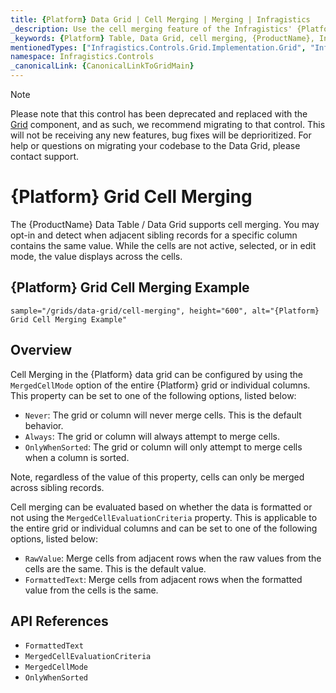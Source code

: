```yaml
---
title: {Platform} Data Grid | Cell Merging | Merging | Infragistics
_description: Use the cell merging feature of the Infragistics' {Platform} data grid to join cells with duplicate values.
_keywords: {Platform} Table, Data Grid, cell merging, {ProductName}, Infragistics
mentionedTypes: ["Infragistics.Controls.Grid.Implementation.Grid", "Infragistics.Controls.Grid.Implementation.MergedCellMode", "Infragistics.Controls.Grid.Implementation.MergedCellEvaluationCriteria"]
namespace: Infragistics.Controls
_canonicalLink: {CanonicalLinkToGridMain}
---
```


<!-- Blazor, WebComponents -->

> [!Note]
Please note that this control has been deprecated and replaced with the [Grid](../data-grid.md) component, and as such, we recommend migrating to that control. This will not be receiving any new features, bug fixes will be deprioritized. For help or questions on migrating your codebase to the Data Grid, please contact support.

<!-- end: Blazor, WebComponents -->

# {Platform} Grid Cell Merging

The {ProductName} Data Table / Data Grid supports cell merging. You may opt-in and detect when adjacent sibling records for a specific column contains the same value. While the cells are not active, selected, or in edit mode, the value displays across the cells.

## {Platform} Grid Cell Merging Example

`sample="/grids/data-grid/cell-merging", height="600", alt="{Platform} Grid Cell Merging Example"`



<div class="divider--half"></div>

## Overview

Cell Merging in the {Platform} data grid can be configured by using the `MergedCellMode` option of the entire {Platform} grid or individual columns. This property can be set to one of the following options, listed below:

- `Never`: The grid or column will never merge cells. This is the default behavior.
- `Always`: The grid or column will always attempt to merge cells.
- `OnlyWhenSorted`: The grid or column will only attempt to merge cells when a column is sorted.

Note, regardless of the value of this property, cells can only be merged across sibling records.

Cell merging can be evaluated based on whether the data is formatted or not using the `MergedCellEvaluationCriteria` property. This is applicable to the entire grid or individual columns and can be set to one of the following options, listed below:

- `RawValue`: Merge cells from adjacent rows when the raw values from the cells are the same. This is the default value.
- `FormattedText`: Merge cells from adjacent rows when the formatted value from the cells is the same.

<div class="divider--half"></div>

## API References

 - `FormattedText`
 - `MergedCellEvaluationCriteria`
 - `MergedCellMode`
 - `OnlyWhenSorted`